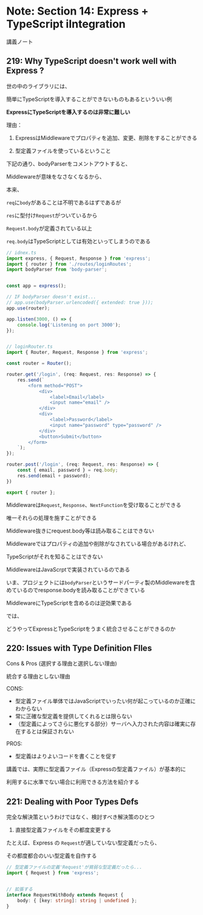 # Note: Section 14: Express + TypeScript iIntegration

講義ノート

## 219: Why TypeScript doesn't work well with Express ?

世の中のライブラリには、

簡単にTypeScriptを導入することができないものもあるといういい例

**ExpressにTypeScriptを導入するのは非常に難しい**

理由：

1. ExpressはMiddlewareでプロパティを追加、変更、削除をすることができる

2. 型定義ファイルを使っているということ


下記の通り、bodyParserをコメントアウトすると、

Middlewareが意味をなさなくなるから、

本来、

`req`に`body`があることは不明であるはずであるが

`res`に型付け`Request`がついているから

`Request.body`が定義されている以上

`req.body`はTypeScriptとしては有効といってしまうのである

```TypeScript
// idnex.ts
import express, { Request, Response } from 'express';
import { router } from './routes/loginRoutes';
import bodyParser from 'body-parser';


const app = express();

// IF bodyParser doesn't exist...
// app.use(bodyParser.urlencoded({ extended: true }));
app.use(router);

app.listen(3000, () => {
    console.log('Listening on port 3000');
});


// loginRouter.ts
import { Router, Request, Response } from 'express';

const router = Router();

router.get('/login', (req: Request, res: Response) => {
    res.send(`
        <form method="POST">
            <div>
                <label>Email</label>
                <input name="email" />
            </div>
            <div>
                <label>Password</label>
                <input name="password" type="password" />
            </div>
            <button>Submit</button>
        </form>
    `);
});

router.post('/login', (req: Request, res: Response) => {
    const { email, password } = req.body;
    res.send(email + password);
})

export { router };
```


Middlewareは`Request`, `Response`、`NextFunction`を受け取ることができる

唯一それらの処理を施すことができる

Middleware抜きにrequest.body等は読み取ることはできない

Middlewareではプロパティの追加や削除がなされている場合があるけれど、

TypeScriptがそれを知ることはできない

MiddlewareはJavaScrptで実装されているのである

いま、プロジェクトには`bodyParser`というサードパーティ製のMiddlewareを含めているのでresponse.bodyを読み取ることができている

MiddlewareにTypeScriptを含めるのは逆効果である

では、

どうやってExpressとTypeScriptをうまく統合させることができるのか

## 220: Issues with Type Definition FIles

Cons & Pros (選択する理由と選択しない理由)

統合する理由としない理由

CONS:

- 型定義ファイル単体ではJavaScriptでいったい何が起こっているのか正確にわからない
- 常に正確な型定義を提供してくれるとは限らない
- （型定義によってさらに悪化する部分）サーバへ入力された内容は確実に存在するとは保証されない

PROS:
- 型定義はよりよいコードを書くことを促す

講義では、実際に型定義ファイル（Expressの型定義ファイル）が基本的に

利用するに水準でない場合に利用できる方法を紹介する

## 221: Dealing with Poor Types Defs

完全な解決策というわけではなく、検討すべき解決策のひとつ


1. 直接型定義ファイルをその都度変更する

たとえば、Express の `Request`が適していない型定義だったら、

その都度都合のいい型定義を自作する

```TypeScript
// 型定義ファイルの定義'Request'が貧弱な型定義だったら...
import { Request } from 'express';


// 拡張する
interface RequestWithBody extends Request {
    body: { [key: string]: string | undefined };
}
```